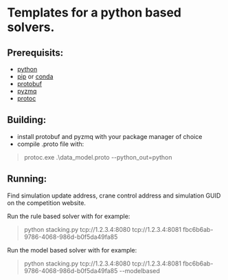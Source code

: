 Templates for a python based solvers.
================================

Prerequisits:
-------------
* [python](https://www.python.org/)
* [pip](https://pypi.org/) or [conda](https://www.anaconda.com/distribution/)
* [protobuf](https://pypi.org/project/protobuf/)
* [pyzmq](https://pypi.org/project/pyzmq/)
* [protoc](https://developers.google.com/protocol-buffers/docs/downloads)

Building:
---------

* install protobuf and pyzmq with your package manager of choice
* compile .proto file with:
> protoc.exe .\data_model.proto --python_out=python

Running:
--------
Find simulation update address, crane control address and simulation GUID on the competition website.

Run the rule based solver with for example: 
> python stacking.py tcp://1.2.3.4:8080 tcp://1.2.3.4:8081 fbc6b6ab-9786-4068-986d-b0f5da49fa85

Run the model based solver with for example: 
> python stacking.py tcp://1.2.3.4:8080 tcp://1.2.3.4:8081 fbc6b6ab-9786-4068-986d-b0f5da49fa85 --modelbased
